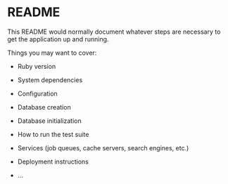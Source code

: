 # README

This README would normally document whatever steps are necessary to get the
application up and running.

Things you may want to cover:

* Ruby version  

* System dependencies

* Configuration

* Database creation

* Database initialization

* How to run the test suite

* Services (job queues, cache servers, search engines, etc.)

* Deployment instructions

* ...
